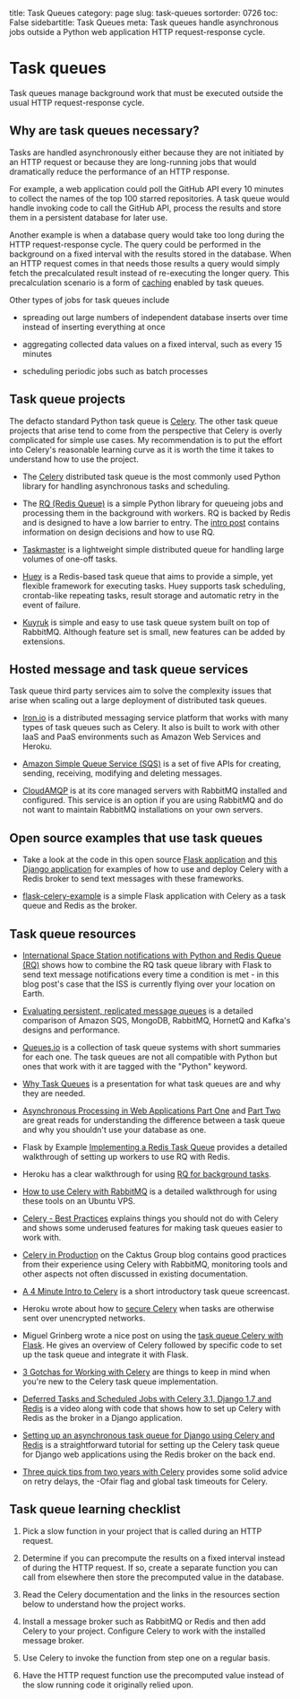 title: Task Queues
category: page
slug: task-queues
sortorder: 0726
toc: False
sidebartitle: Task Queues
meta: Task queues handle asynchronous jobs outside a Python web application HTTP request-response cycle.


# Task queues
Task queues manage background work that must be executed outside the usual
HTTP request-response cycle.


## Why are task queues necessary?
Tasks are handled asynchronously either because they are not initiated by 
an HTTP request or because they are long-running jobs that would dramatically
reduce the performance of an HTTP response.

For example, a web application could poll the GitHub API every 10 minutes to
collect the names of the top 100 starred repositories. A task queue would
handle invoking code to call the GitHub API, process the results and store them
in a persistent database for later use.

Another example is when a database query would take too long during the HTTP
request-response cycle. The query could be performed in the background on a
fixed interval with the results stored in the database. When an
HTTP request comes in that needs those results a query would simply fetch the
precalculated result instead of re-executing the longer query.
This precalculation scenario is a form of [caching](/caching.html) enabled 
by task queues.

Other types of jobs for task queues include

* spreading out large numbers of independent database inserts over time 
  instead of inserting everything at once

* aggregating collected data values on a fixed interval, such as every
  15 minutes

* scheduling periodic jobs such as batch processes


## Task queue projects
The defacto standard Python task queue is [Celery](/celery.html). The other 
task queue projects that arise tend to come from the perspective that 
Celery is overly complicated for simple use cases. My recommendation is to 
put the effort into Celery's reasonable learning curve as it is worth the 
time it takes to understand how to use the project.

* The [Celery](/celery.html) distributed task queue is the
  most commonly used Python library for handling asynchronous tasks and 
  scheduling.

* The [RQ (Redis Queue)](http://python-rq.org/) is a simple Python
  library for queueing jobs and processing them in the background with workers.
  RQ is backed by Redis and is designed to have a low barrier to entry.
  The [intro post](http://nvie.com/posts/introducing-rq/) contains information
  on design decisions and how to use RQ.

* [Taskmaster](https://github.com/dcramer/taskmaster) is a lightweight simple
  distributed queue for handling large volumes of one-off tasks. 

* [Huey](http://huey.readthedocs.org/en/latest/) is a Redis-based task 
  queue that aims to provide a simple, yet flexible framework for 
  executing tasks. Huey supports task scheduling, crontab-like repeating 
  tasks, result storage and automatic retry in the event of failure.

* [Kuyruk](https://kuyruk.readthedocs.io) is simple and easy to use task queue
  system built on top of RabbitMQ. Although feature set is small, new features
  can be added by extensions.


## Hosted message and task queue services
Task queue third party services aim to solve the complexity issues that arise
when scaling out a large deployment of distributed task queues.

* [Iron.io](http://www.iron.io/) is a distributed messaging service platform 
  that works with many types of task queues such as Celery. It also is built
  to work with other IaaS and PaaS environments such as Amazon Web Services
  and Heroku.

* [Amazon Simple Queue Service (SQS)](http://aws.amazon.com/sqs/) is a
  set of five APIs for creating, sending, receiving, modifying and deleting
  messages.

* [CloudAMQP](http://www.cloudamqp.com/) is at its core managed servers with
  RabbitMQ installed and configured. This service is an option if you are 
  using RabbitMQ and do not want to maintain RabbitMQ installations on your 
  own servers.


## Open source examples that use task queues
* Take a look at the code in this open source 
  [Flask application](https://www.twilio.com/docs/howto/walkthrough/appointment-reminders/python/flask) 
  and 
  [this Django application](https://www.twilio.com/docs/howto/walkthrough/appointment-reminders/python/django) 
  for examples of how to use and deploy Celery with a Redis broker to
  send text messages with these frameworks. 

* [flask-celery-example](https://github.com/thrisp/flask-celery-example) is
  a simple Flask application with Celery as a task queue and Redis as
  the broker.


## Task queue resources
* [International Space Station notifications with Python and Redis Queue (RQ)](https://www.twilio.com/blog/2015/11/international-space-station-notifications-with-python-redis-queue-and-twilio-copilot.html)
  shows how to combine the RQ task queue library with Flask to send 
  text message notifications every time a condition is met - in this blog
  post's case that the ISS is currently flying over your location on
  Earth.

* [Evaluating persistent, replicated message queues](http://www.warski.org/blog/2014/07/evaluating-persistent-replicated-message-queues/)
  is a detailed comparison of Amazon SQS, MongoDB, RabbitMQ, HornetQ and
  Kafka's designs and performance.

* [Queues.io](http://queues.io/) is a collection of task queue systems with
  short summaries for each one. The task queues are not all compatible with
  Python but ones that work with it are tagged with the "Python" keyword.

* [Why Task Queues](http://www.slideshare.net/bryanhelmig/task-queues-comorichweb-12962619) 
  is a presentation for what task queues are and why they are needed. 

* [Asynchronous Processing in Web Applications Part One](http://blog.thecodepath.com/2012/11/15/asynchronous-processing-in-web-applications-part-1-a-database-is-not-a-queue/) 
  and [Part Two](http://blog.thecodepath.com/2013/01/06/asynchronous-processing-in-web-applications-part-2-developers-need-to-understand-message-queues/)
  are great reads for understanding the difference between a task queue and
  why you shouldn't use your database as one.


* Flask by Example [Implementing a Redis Task Queue](https://realpython.com/blog/python/flask-by-example-implementing-a-redis-task-queue/)
  provides a detailed walkthrough of setting up workers to use RQ with
  Redis.

* Heroku has a clear walkthrough for using 
  [RQ for background tasks](https://devcenter.heroku.com/articles/python-rq).

* [How to use Celery with RabbitMQ](https://www.digitalocean.com/community/articles/how-to-use-celery-with-rabbitmq-to-queue-tasks-on-an-ubuntu-vps)
  is a detailed walkthrough for using these tools on an Ubuntu VPS.

* [Celery - Best Practices](https://denibertovic.com/posts/celery-best-practices/)
  explains things you should not do with Celery and shows some underused 
  features for making task queues easier to work with.

* [Celery in Production](http://www.caktusgroup.com/blog/2014/09/29/celery-production/)
  on the Caktus Group blog contains good practices from their experience 
  using Celery with RabbitMQ, monitoring tools and other aspects not often
  discussed in existing documentation.

* [A 4 Minute Intro to Celery](https://www.youtube.com/watch?v=68QWZU_gCDA) is
  a short introductory task queue screencast.

* Heroku wrote about how to 
  [secure Celery](https://engineering.heroku.com/blogs/2014-09-15-securing-celery)
  when tasks are otherwise sent over unencrypted networks.

* Miguel Grinberg wrote a nice post on using the 
  [task queue Celery with Flask](http://blog.miguelgrinberg.com/post/using-celery-with-flask). 
  He gives an overview of Celery followed by specific code to set up the task
  queue and integrate it with Flask.

* [3 Gotchas for Working with Celery](https://wiredcraft.com/blog/3-gotchas-for-celery/)
  are things to keep in mind when you're new to the Celery task queue 
  implementation.

* [Deferred Tasks and Scheduled Jobs with Celery 3.1, Django 1.7 and Redis](https://godjango.com/63-deferred-tasks-and-scheduled-jobs-with-celery-31-django-17-and-redis/)
  is a video along with code that shows how to set up Celery with Redis as the
  broker in a Django application.

* [Setting up an asynchronous task queue for Django using Celery and Redis](http://michal.karzynski.pl/blog/2014/05/18/setting-up-an-asynchronous-task-queue-for-django-using-celery-redis/)
  is a straightforward tutorial for setting up the Celery task queue for 
  Django web applications using the Redis broker on the back end.

* [Three quick tips from two years with Celery](https://library.launchkit.io/three-quick-tips-from-two-years-with-celery-c05ff9d7f9eb)
  provides some solid advice on retry delays, the -Ofair flag and global
  task timeouts for Celery.


## Task queue learning checklist
1. Pick a slow function in your project that is called during an HTTP 
   request.

1. Determine if you can precompute the results on a fixed interval instead 
   of during the HTTP request. If so, create a separate function you can call
   from elsewhere then store the precomputed value in the database.

1. Read the Celery documentation and the links in the resources section below
   to understand how the project works.

1. Install a message broker such as RabbitMQ or Redis and then add Celery to 
   your project. Configure Celery to work with the installed message broker.

1. Use Celery to invoke the function from step one on a regular basis.

1. Have the HTTP request function use the precomputed value instead of the 
   slow running code it originally relied upon.
 
